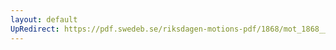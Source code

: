 ```yaml
---
layout: default
UpRedirect: https://pdf.swedeb.se/riksdagen-motions-pdf/1868/mot_1868__fk__00083/mot_1868__fk__00083_001.pdf
---
```

